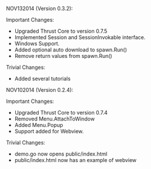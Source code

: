 NOV132014 (Version 0.3.2):

Important Changes:
- Upgraded Thrust Core to version 0.7.5
- Implemented Session and SessionInvokable interface.
- Windows Support.
- Added optional auto download to spawn.Run()
- Remove return values from spawn.Run()

Trivial Changes:
- Added several tutorials

NOV102014 (Version 0.2.4):

Important Changes:
- Upgraded Thrust Core to version 0.7.4
- Removed Menu.AttachToWindow
- Added Menu.Popup
- Support added for Webview.

Trivial Changes:
- demo.go now opens public/index.html
- public/index.html now has an example of webview
